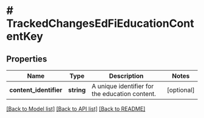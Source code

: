 # # TrackedChangesEdFiEducationContentKey

## Properties

Name | Type | Description | Notes
------------ | ------------- | ------------- | -------------
**content_identifier** | **string** | A unique identifier for the education content. | [optional]

[[Back to Model list]](../../README.md#models) [[Back to API list]](../../README.md#endpoints) [[Back to README]](../../README.md)
